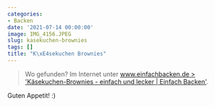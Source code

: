 ```yaml
---
categories:
- Backen
date: '2021-07-14 00:00:00'
image: IMG_4156.JPEG
slug: kasekuchen-brownies
tags: []
title: "K\xE4sekuchen Brownies"
---
```



> Wo gefunden? Im Internet unter [www.einfachbacken.de > 'Käsekuchen-Brownies - einfach und lecker | Einfach Backen'](https://www.einfachbacken.de/rezepte/kaesekuchen-brownies-einfach-und-lecker).

Guten Appetit! :)